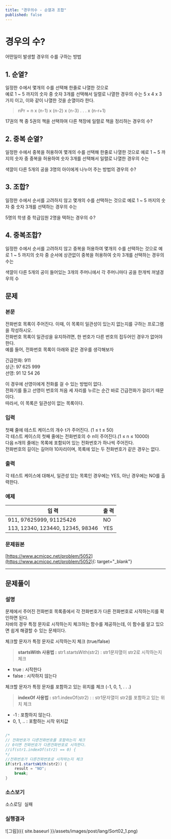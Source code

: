 ```yaml
---
title: "경우의수 - 순열과 조합"
published: false
---
```

# 경우의 수?
어떤일이 발생할 경우의 수를 구하는 방법
  
## 1. 순열?     
일정한 수에서 몇개의 수를 선택해 한줄로 나열한 것으로    
예로 1 ~ 5 까지의 숫자 중 숫자 3개를 선택해서 일렬로 나열한 경우의 수는
5 x 4 x 3 가지 이고, 이와 같이 나열한 것을 순열이라 한다.    

> nPr = n x (n-1) x (n-2) x (n-3) . . . x (n-r+1)    

17권의 책 중 5권의 책을 선택하여 다른 책장에 일렬로 책을 정리하는 경우의 수?

## 2. 중복 순열?
일정한 수에서 중복을 허용하여 몇개의 수를 선택해 한줄로 나열한 것으로
예로 1 ~ 5 까지의 숫자 중 중복을 허용하여 숫자 3개를 선택해서 일렬로 나열한 경우의 수는


색깔이 다른 5개의 공을 3명의 아이에게 나누어 주는 방법의 경우의 수?

## 3. 조합? 
일정한 수에서 순서를 고려하지 않고 몇개의 수를 선택하는 것으로
예로 1 ~ 5 까지의 숫자 중 숫자 3개를 선택하는 경우의 수는


5명의 학생 중 학급임원 2명을 택하는 경우의 수?


## 4. 중복조합?
일정한 수에서 순서를 고려하지 않고 중복을 허용하여 몇개의 수를 선택하는 것으로
예로 1 ~ 5 까지의 숫자 중 순서에 상관없이 중복을 허용하여 숫자 3개를 선택하는 경우의 수는


색깔이 다른 5개의 공이 들어있는 3개의 주머니에서 각 주머니마다 공을 한개씩 꺼낼경우의 수






## 문제
### 본문
전화번호 목록이 주어진다. 이때, 이 목록이 일관성이 있는지 없는지를 구하는 프로그램을 작성하시오.    
전화번호 목록이 일관성을 유지하려면, 한 번호가 다른 번호의 접두어인 경우가 없어야 한다.    
예를 들어, 전화번호 목록이 아래와 같은 경우를 생각해보자    

긴급전화: 911    
상근: 97 625 999    
선영: 91 12 54 26    

이 경우에 선영이에게 전화를 걸 수 있는 방법이 없다.        
전화기를 들고 선영이 번호의 처음 세 자리를 누르는 순간 바로 긴급전화가 걸리기 때문이다.    
따라서, 이 목록은 일관성이 없는 목록이다.    

### 입력    
첫째 줄에 테스트 케이스의 개수 t가 주어진다. (1 ≤ t ≤ 50)    
각 테스트 케이스의 첫째 줄에는 전화번호의 수 n이 주어진다.(1 ≤ n ≤ 10000)    
다음 n개의 줄에는 목록에 포함되어 있는 전화번호가 하나씩 주어진다.    
전화번호의 길이는 길어야 10자리이며, 목록에 있는 두 전화번호가 같은 경우는 없다.    

### 출력    
각 테스트 케이스에 대해서, 일관성 있는 목록인 경우에는 YES, 아닌 경우에는 NO를 출력한다.    


### 예제    

입    력 |  출    력     
----- | ----- 
911, 97625999, 91125426 |  NO
113, 12340, 123440, 12345, 98346 | YES

### 문제원본    
[https://www.acmicpc.net/problem/5052](https://www.acmicpc.net/problem/5052){: target="_blank"}

---


## 문제풀이
### 설명
문제에서 주어진 전화번호 목록중에서 각 전화번호가 다른 전화번호로 시작하는지를 확인하면 된다.    
자바의 경우 특정 문자로 시작하는지 체크하는 함수를 제공하는데, 이 함수를 알고 있으면 쉽게 해결할 수 있는 문제이다.    


체크할 문자가 특정 문자로 시작하는지 체크 (true/false)    
> **startsWith 사용법 :** str1.startsWith(str2) : str1문자열이 str2로 시작하는지 체크     
+ true : 시작한다
+ false : 시작하지 않는다

체크할 문자가 특정 문자를 포함하고 있는 위치를 체크 (-1, 0, 1, . . .)    
> **indexOf 사용법 :** str1.indexOf(str2) :  : str1문자열이 str2를 포함하고 있는 위치 체크     
+ -1 : 포함하지 않는다.    
+ 0, 1, .. : 포함하는 시작 위치값      


```java

/*
// 전화번호가 다른전화번호를 포함하는지 체크 
// 0이면 전화번호가 다른전화번호로 시작한다.
//if(str1.indexOf(str2) == 0) { 
*/
//전화번호가 다른전화번호로 시작하는지 체크
if(str1.startsWith(str2)) {                    
    result = "NO";
    break;                        
}
```


### 소스보기
<pre id="show1" class="show-json-from-git">소스로딩 실패</pre>
<script>showJsonFromGit('{{ site.repository_raw }}/step2/Sort02PhoneNumber.java', 'show1', '500px');</script>


### 실행결과
![그림]({{ site.baseurl }}/assets/images/post/lang/Sort02_1.png)





